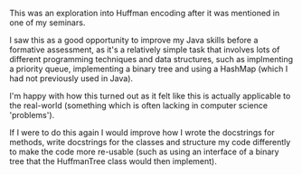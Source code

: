 This was an exploration into Huffman encoding after it was mentioned in one of my seminars.

I saw this as a good opportunity to improve my Java skills before a formative assessment, as it's a relatively simple task that involves lots of different programming techniques and data structures, such as implmenting a priority queue, implementing a binary tree and using a HashMap (which I had not previously used in Java).

I'm happy with how this turned out as it felt like this is actually applicable to the real-world (something which is often lacking in computer science 'problems').

If I were to do this again I would improve how I wrote the docstrings for methods, write docstrings for the classes and structure my code differently to make the code more re-usable (such as using an interface of a binary tree that the HuffmanTree class would then implement).
